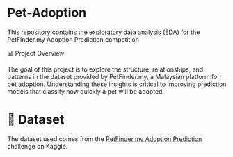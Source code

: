 # Pet-Adoption
This repository contains the exploratory data analysis (EDA) for the PetFinder.my Adoption Prediction competition

📊 Project Overview

The goal of this project is to explore the structure, relationships, and patterns in the dataset provided by PetFinder.my, a Malaysian platform for pet adoption. 
Understanding these insights is critical to improving prediction models that classify how quickly a pet will be adopted.

# 🧱 Dataset
The dataset used comes from the [PetFinder.my Adoption Prediction](https://www.kaggle.com/competitions/petfinder-adoption-prediction) challenge on Kaggle.

